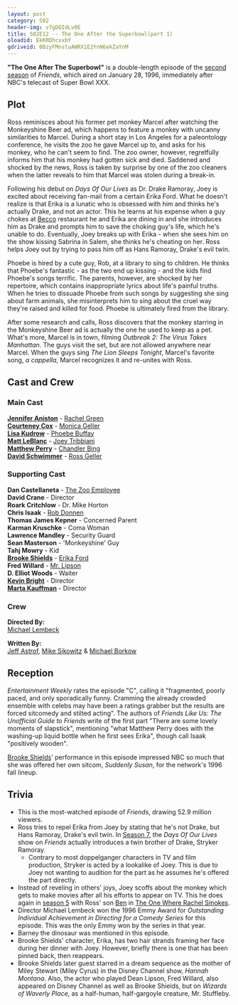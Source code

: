 ```yaml
---
layout: post 
category: S02 
header-img: v7gDQIdLv0E 
title: S02E12 -- The One After the Superbowl(part 1) 
oloadid: EkKRDhcxxbY 
gdriveid: 0BzyFMnstuAWRX1E2YnN6ekZaYnM 
--- 
```

<!--more--> 
<p><b>"The One After The Superbowl"</b> is a double-length episode of the <a href="/wiki/Second_season" title="Second season" class="mw-redirect">second season</a> of <i>Friends</i>, which aired on January 28, 1996, immediately after NBC's telecast of Super Bowl XXX.
</p>
<h2><span class="mw-headline" id="Plot">Plot</span></h2>
<p>Ross reminisces about his former pet monkey Marcel after watching the Monkeyshine Beer ad, which happens to feature a monkey with uncanny similarities to Marcel. During a short stay in Los Angeles for a paleontology conference, he visits the zoo he gave Marcel up to, and asks for his monkey, who he can't seem to find. The zoo owner, however, regretfully informs him that his monkey had gotten sick and died. Saddened and shocked by the news, Ross is taken by surprise by one of the zoo cleaners when the latter reveals to him that Marcel was stolen during a break-in.
</p><p>Following his debut on <i>Days Of Our Lives</i> as Dr. Drake Ramoray, Joey is excited about receiving fan-mail from a certain Erika Ford. What he doesn't realize is that Erika is a lunatic who is obsessed with him and thinks he's actually Drake, and not an actor. This he learns at his expense when a guy chokes at <a href="/wiki/Becco" title="Becco">Becco</a> restaurant he and Erika are dining in and she introduces him as Drake and prompts him to save the choking guy's life, which he's unable to do. Eventually, Joey breaks up with Erika - when she sees him on the show kissing Sabrina in Salem, she thinks he's cheating on her. Ross helps Joey out by trying to pass him off as Hans Ramoray, Drake's evil twin.
</p><p>Phoebe is hired by a cute guy, Rob, at a library to sing to children. He thinks that Phoebe's fantastic - as the two end up kissing - and the kids find Phoebe's songs terrific. The parents, however, are shocked by her repertoire, which contains inappropriate lyrics about life's painful truths. When he tries to dissuade Phoebe from such songs by suggesting she sing about farm animals, she misinterprets him to sing about the cruel way they're raised and killed for food. Phoebe is ultimately fired from the library.
</p><p>After some research and calls, Ross discovers that the monkey starring in the Monkeyshine Beer ad is actually the one he used to keep as a pet. What's more, Marcel is in town, filming <i>Outbreak 2: The Virus Takes Manhattan</i>. The guys visit the set, but are not allowed anywhere near Marcel. When the guys sing <i>The Lion Sleeps Tonight</i>, Marcel's favorite song, <i>a cappella</i>, Marcel recognizes it and re-unites with Ross.
</p>
<h2><span class="mw-headline" id="Cast_and_Crew">Cast and Crew</span></h2>
<h3><span class="mw-headline" id="Main_Cast">Main Cast</span></h3>
<p><b><a href="/wiki/Jennifer_Aniston" title="Jennifer Aniston">Jennifer Aniston</a></b> - <a href="/wiki/Rachel_Green" title="Rachel Green">Rachel Green</a><br />
<b><a href="/wiki/Courteney_Cox" title="Courteney Cox">Courteney Cox</a></b> - <a href="/wiki/Monica_Geller" title="Monica Geller" class="mw-redirect">Monica Geller</a><br />
<b><a href="/wiki/Lisa_Kudrow" title="Lisa Kudrow">Lisa Kudrow</a></b> - <a href="/wiki/Phoebe_Buffay" title="Phoebe Buffay">Phoebe Buffay</a><br />
<b><a href="/wiki/Matt_LeBlanc" title="Matt LeBlanc">Matt LeBlanc</a></b> - <a href="/wiki/Joey_Tribbiani" title="Joey Tribbiani" class="mw-redirect">Joey Tribbiani</a><br />
<b><a href="/wiki/Matthew_Perry" title="Matthew Perry">Matthew Perry</a></b> - <a href="/wiki/Chandler_Bing" title="Chandler Bing">Chandler Bing</a><br />
<b><a href="/wiki/David_Schwimmer" title="David Schwimmer">David Schwimmer</a></b> - <a href="/wiki/Ross_Geller" title="Ross Geller">Ross Geller</a><br />
</p>
<h3><span class="mw-headline" id="Supporting_Cast">Supporting Cast</span></h3>
<p><b>Dan Castellaneta</b> - <a href="/wiki/The_Zoo_Employee" title="The Zoo Employee">The Zoo Employee</a><br />
<b>David Crane</b> - Director<br />
<b>Roark Critchlow</b> - Dr. Mike Horton<br />
<b>Chris Isaak</b> - <a href="/wiki/Rob_Donnen" title="Rob Donnen">Rob Donnen</a><br />
<b>Thomas James Kepner</b> - Concerned Parent<br />
<b>Karman Kruschke</b> - Coma Woman<br />
<b>Lawrence Mandley</b> - Security Guard<br />
<b>Sean Masterson</b> - 'Monkeyshine' Guy<br />
<b>Tahj Mowry</b> - Kid<br />
<b><a href="/wiki/Brooke_Shields" title="Brooke Shields">Brooke Shields</a></b> - <a href="/wiki/Erika_Ford" title="Erika Ford">Erika Ford</a><br />
<b>Fred Willard</b> - <a href="/wiki/Mr._Lipson" title="Mr. Lipson" class="mw-redirect">Mr. Lipson</a><br />
<b>D. Elliot Woods</b> - Waiter<br />
<b><a href="/wiki/Kevin_Bright" title="Kevin Bright" class="mw-redirect">Kevin Bright</a></b> - Director<br />
<b><a href="/wiki/Marta_Kauffman" title="Marta Kauffman">Marta Kauffman</a></b> - Director<br />
</p>
<h3><span class="mw-headline" id="Crew">Crew</span></h3>
<p><b>Directed By:</b><br /> 
<a href="/wiki/Michael_Lembeck" title="Michael Lembeck">Michael Lembeck</a><br />
</p><p><b>Written By:</b><br /> 
<a href="/wiki/Jeff_Astrof" title="Jeff Astrof">Jeff Astrof</a>, <a href="/wiki/Mike_Sikowitz" title="Mike Sikowitz">Mike Sikowitz</a> &amp; <a href="/wiki/Michael_Borkow" title="Michael Borkow">Michael Borkow</a><br />
</p>
<h2><span class="mw-headline" id="Reception">Reception</span></h2>
<p><i>Entertainment Weekly</i> rates the episode "C", calling it "fragmented, poorly paced, and only sporadically funny. Cramming the already crowded ensemble with celebs may have been a ratings grabber but the results are forced sitcomedy and stilted acting". The authors of <i>Friends Like Us: The Unofficial Guide to Friends</i> write of the first part "There are some lovely moments of slapstick", mentioning "what Matthew Perry does with the washing-up liquid bottle when he first sees Erika", though call Isaak "positively wooden".
</p><p><a href="/wiki/Brooke_Shields" title="Brooke Shields">Brooke Shields</a>' performance in this episode impressed NBC so much that she was offered her own sitcom, <i>Suddenly Susan</i>, for the network's 1996 fall lineup.
</p>
<h2><span class="mw-headline" id="Trivia">Trivia</span></h2>
<ul><li>This is the most-watched episode of <i>Friends</i>, drawing 52.9 million viewers.
</li><li>Ross tries to repel Erika from Joey by stating that he's not Drake, but Hans Ramoray, Drake's evil twin. In <a href="/wiki/Season_7" title="Season 7">Season 7</a>, the <i>Days Of Our Lives</i> show on <i>Friends</i> actually introduces a twin brother of Drake, Stryker Ramoray.
<ul><li>Contrary to most doppelganger characters in TV and film production, Stryker is acted by a lookalike of Joey. This is due to Joey not wanting to audition for the part as he assumes he's offered the part directly.
</li></ul>
</li><li>Instead of reveling in others' joys, Joey scoffs about the monkey which gets to make movies after all his efforts to appear on TV. This he does again in <a href="/wiki/Season_5" title="Season 5">season 5</a> with Ross' son <a href="/wiki/Ben" title="Ben" class="mw-redirect">Ben</a> in <a href="/wiki/The_One_Where_Rachel_Smokes" title="The One Where Rachel Smokes">The One Where Rachel Smokes</a>.
</li><li>Director Michael Lembeck won the 1996 Emmy Award for <i>Outstanding Individual Achievement in Directing for a Comedy Series</i> for this episode. This was the only Emmy won by the series in that year.
</li><li>Barney the dinosaur was mentioned in this episode.
</li><li>Brooke Shields' character, Erika, has two hair strands framing her face during her dinner with Joey. However, briefly there is one that has been pinned back, then reappears.
</li><li>Brooke Shields later guest starred in a dream sequence as the mother of Miley Stewart (Miley Cyrus) in the Disney Channel show, <i>Hannah Montana</i>. Also, the actor who played Dean Lipson, Fred Willard, also appeared on Disney Channel as well as Brooke Shields, but on <i>Wizards of Waverly Place</i>, as a half-human, half-gargoyle creature, Mr. Stuffleby.
</li></ul>
